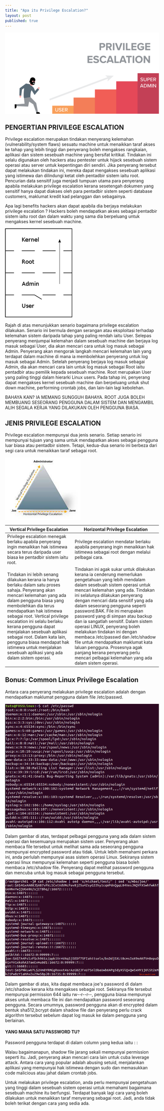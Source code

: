 ```yaml
---
title: "Apa itu Privilege Escalation?"
layout: post
published: true
---
```


![pe](/assets/pictures/Pe.png)
## PENGERTIAN PRIVILEGE ESCALATION

Privilege escalation merupakan tindakan menyerang kelemahan (vulnerability/system flaws) sesuatu machine untuk menaikkan taraf akses ke tahap yang lebih tinggi dan penyerang boleh mengakses rangkaian, aplikasi dan sistem sesebuah machine yang bersifat kritikal. Tindakan ini selalu digunakan oleh hackers atau pentester untuk hijack sesebuah sistem operasi atau server untuk kepentingan diri sendiri. Jika penyerang tersebut dapat melakukan tindakan ini, mereka dapat mengakses sesebuah aplikasi yang istimewa dan dilindungi ketat oleh pentadbir sistem iaitu root. Pencurian data sensitif juga menjadi tumpuan utama para penyerang apabila melakukan privilege escalation kerana sesetengah dokumen yang sensitif hanya dapat diakses oleh para pentadbir sistem seperti database customers, maklumat kredit kad pelanggan dan sebagainya.

Apa lagi benefits hackers akan dapat apabila dia berjaya melakukan privilege escalation ? Hackers boleh mendapatkan akses sebagai pentadbir sistem iaitu root dan dalam waktu yang sama dia berpeluang untuk mengakses kernel sesebuah machine.

![privilege-escalation-diagram](/assets/pictures/220px-Privilege_Escalation_Diagram.svg.png)

Rajah di atas menunjukkan senario bagaimana privilege escalation dilakukan. Senario ini bermula dengan serangan atau eksploitasi terhadap kelemahan sistem daripada tahap yang paling rendah iaitu User. Selepas penyerang menjumpai kelemahan dalam sesebuah machine dan berjaya log masuk sebagai User, dia akan mencari cara untuk log masuk sebagai Admin. Penyerang akan mengorak langkah mencari kelemahan lain yang terdapat dalam machine di mana ia membolehkan penyerang untuk log masuk sebagai Admin. Setelah penyerang berjaya log masuk sebagai Admin, dia akan mencari cara lain untuk log masuk sebagai Root iaitu pentadbir atau pemilik kepada sesebuah machine. Root merupakan User yang paling tinggi dalam hierarki Linux users. Pada tahap ini, penyerang dapat mengakses kernel sesebuah machine dan berpeluang untuk shut down machine, performing crontab jobs, dan lain-lain lagi kebolehan.

BAHAYA KAN? IA MEMANG SUNGGUH BAHAYA. ROOT JUGA BOLEH MEMBUANG SESEORANG PENGGUNA DALAM SISTEM DAN MENGAMBIL ALIH SEGALA KERJA YANG DILAKUKAN OLEH PENGGUNA BIASA.

## JENIS PRIVILEGE ESCALATION
Privilege escalation mempunyai dua jenis senario. Setiap senario ini mempunyai tujuan yang sama untuk mendapatkan akses sebagai pengguna luar biasa atau pentadbir sistem. Tetapi, kedua-dua senario ini berbeza dari segi cara untuk menaikkan taraf sebagai root.

![type-of-privilege-escalation](/assets/pictures/type-of-pe.jpeg)


| Vertical Privilege Escalation | Horizontal Privilege Escalation |
|--|--|
| Privilege escalation menegak berlaku apabila penyerang ingin menaikkan hak istimewa secara terus daripada user biasa ke pentadbir sistem iaitu root. | Privilege escalation mendatar berlaku apabila penyerang ingin menaikkan hak istimewa sebagai root dengan melalui pelbagai cara. |
| Tindakan ini lebih senang dilakukan kerana ia hanya berlaku dalam satu proses sahaja. Penyerang akan mencari kelemahan yang ada dalam pengguna biasa yang membolehkan dia terus mendapatkan hak istimewa sebagai root. Vertical privilege escalation ini selalu berlaku kerana pengguna dapat menjalakan sesebuah aplikasi sebagai root. Dalam kata lain, pengguna biasa mendapat hak istimewa untuk menjalakan sesebuah aplikasi yang ada dalam sistem operasi. | Tindakan ini agak sukar untuk dilakukan kerana ia cenderung memerlukan pengetahuan yang lebih mendalam dalam sesebuah sistem operasi untuk mencari kelemahan yang ada. Tindakan ini selalunya dilakukan penyerang dengan mencari data sensitif yang ada dalam seseorang pengguna seperti password.BAK. File ini merupakan password yang di simpan atau backup dan ia sangatlah sensitif. Dalam sistem operasi LINUX, penyerang boleh melakukan tindakan ini dengan membaca /etc/passwd dan /etc/shadow file untuk mendapatkan maklumat kata laluan pengguna. Prosesnya agak panjang kerana penyerang perlu mencari pelbagai kelemahan yang ada dalam sistem operasi. |

## Bonus: Common Linux Privilege Escalation
Antara cara penyerang melakukan privilege escalation adalah dengan mendapatkan maklumat pengguna dalam file /etc/passwd.

![passwd](/assets/pictures/passwd.webp)

Dalam gambar di atas, terdapat pelbagai pengguna yang ada dalam sistem operasi dan kesemuanya merupakan sistem user. Penyerang akan membaca file tersebut untuk melihat sama ada seseorang pengguna mempunyai encrypted password atau tidak. Untuk lebih memahami perkara ini, anda perlulah mempunyai asas sistem operasi Linux. Sekiranya sistem operasi linux mempunyai kelemahan seperti pengguna biasa boleh membaca /etc/shadow file. Penyerang dapat melihat password pengguna dan mencuba untuk log masuk sebagai pengguna tersebut.

![shadowfile](/assets/pictures/etc-shadow-file.png)

Dalam gambar di atas, kita dapat membaca joe's password di dalam /etc/shadow kerana kita mengakses sebagai root. Sekiranya file tersebut mempunyai permission 644 iaitu rw--r--r--, pengguna biasa mempunyai akses untuk membaca file ini dan mendapatkan password seseorang pengguna. Secara umumnya, password pengguna akan di encrypted dalam bentuk sha512,bcrypt dalam shadow file dan penyerang perlu crack algorithm tersebut sebelum dapat log masuk ke dalam pengguna yang berlainan.

#### YANG MANA SATU PASSWORD TU?
Password pengguna terdapat di dalam column yang kedua iaitu : :


Walau bagaimanapun, shadow file jarang sekali mempunyai permission seperti itu. Jadi, penyerang akan mencari cara lain untuk cuba leverage attack. Antara cara yang popular adalah abusing setuid, menjalankan aplikasi yang mempunyai hak istimewa dengan sudo dan memasukkan code malicious atau jahat dalam crontab jobs.

Untuk melakukan privilege escalation, anda perlu mempunyai pengetahuan yang tinggi dalam sesebuah sistem operasi untuk memahami bagaimana sesebuah machine itu berfungsi. Terdapat banyak lagi cara yang boleh dilakukan untuk menaikkan taraf menyerang sebagai root. Jadi, anda tidak boleh terikat dengan cara yang sedia ada.


